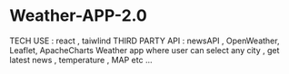# Weather-APP-2.0
TECH USE : react , taiwlind 
THIRD PARTY API : newsAPI , OpenWeather, Leaflet, ApacheCharts
 Weather app where user can select any city , get latest news , temperature , MAP etc ...
